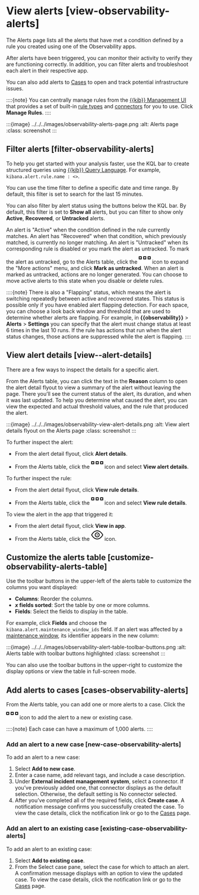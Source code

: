 # View alerts [view-observability-alerts]

The Alerts page lists all the alerts that have met a condition defined by a rule you created using one of the Observability apps.

After alerts have been triggered, you can monitor their activity to verify they are functioning correctly. In addition, you can filter alerts and troubleshoot each alert in their respective app.

You can also add alerts to [Cases](../../../solutions/observability/incident-management/cases.md) to open and track potential infrastructure issues.

::::{note}
You can centrally manage rules from the [{{kib}} Management UI](../../../explore-analyze/alerts/kibana/create-manage-rules.md) that provides a set of built-in [rule types](../../../explore-analyze/alerts/kibana/rule-types.md) and [connectors](../../../deploy-manage/manage-connectors.md) for you to use. Click **Manage Rules**.
::::


:::{image} ../../../images/observability-alerts-page.png
:alt: Alerts page
:class: screenshot
:::


## Filter alerts [filter-observability-alerts]

To help you get started with your analysis faster, use the KQL bar to create structured queries using [{{kib}} Query Language](../../../explore-analyze/query-filter/languages/kql.md). For example, `kibana.alert.rule.name : <>`.

You can use the time filter to define a specific date and time range. By default, this filter is set to search for the last 15 minutes.

You can also filter by alert status using the buttons below the KQL bar. By default, this filter is set to **Show all** alerts, but you can filter to show only **Active**, **Recovered**, or **Untracked** alerts.

An alert is "Active" when the condition defined in the rule currently matches. An alert has "Recovered" when that condition, which previously matched, is currently no longer matching. An alert is "Untracked" when its corresponding rule is disabled or you mark the alert as untracked. To mark the alert as untracked, go to the Alerts table, click the ![More actions](../../../images/observability-boxesHorizontal.svg "") icon to expand the "More actions" menu, and click **Mark as untracked**. When an alert is marked as untracked, actions are no longer generated. You can choose to move active alerts to this state when you disable or delete rules.

::::{note}
There is also a "Flapping" status, which means the alert is switching repeatedly between active and recovered states. This status is possible only if you have enabled alert flapping detection. For each space, you can choose a look back window and threshold that are used to determine whether alerts are flapping. For example, in **{{observability}}** > **Alerts** > **Settings** you can specify that the alert must change status at least 6 times in the last 10 runs. If the rule has actions that run when the alert status changes, those actions are suppressed while the alert is flapping.
::::



## View alert details [view--alert-details]

There are a few ways to inspect the details for a specific alert.

From the Alerts table, you can click the text in the **Reason** column to open the alert detail flyout to view a summary of the alert without leaving the page. There you’ll see the current status of the alert, its duration, and when it was last updated. To help you determine what caused the alert, you can view the expected and actual threshold values, and the rule that produced the alert.

:::{image} ../../../images/observability-view-alert-details.png
:alt: View alert details flyout on the Alerts page
:class: screenshot
:::

To further inspect the alert:

* From the alert detail flyout, click **Alert details**.
* From the Alerts table, click the ![More actions](../../../images/observability-boxesHorizontal.svg "") icon and select **View alert details**.

To further inspect the rule:

* From the alert detail flyout, click **View rule details**.
* From the Alerts table, click the ![More actions](../../../images/observability-boxesHorizontal.svg "") icon and select **View rule details**.

To view the alert in the app that triggered it:

* From the alert detail flyout, click **View in app**.
* From the Alerts table, click the ![View in app](../../../images/observability-eye.svg "") icon.


## Customize the alerts table [customize-observability-alerts-table]

Use the toolbar buttons in the upper-left of the alerts table to customize the columns you want displayed:

* **Columns**: Reorder the columns.
* ***x* fields sorted**: Sort the table by one or more columns.
* **Fields**: Select the fields to display in the table.

For example, click **Fields** and choose the `kibana.alert.maintenance_window_ids` field. If an alert was affected by a [maintenance window](../../../explore-analyze/alerts/kibana/maintenance-windows.md), its identifier appears in the new column:

:::{image} ../../../images/observability-alert-table-toolbar-buttons.png
:alt: Alerts table with toolbar buttons highlighted
:class: screenshot
:::

You can also use the toolbar buttons in the upper-right to customize the display options or view the table in full-screen mode.


## Add alerts to cases [cases-observability-alerts]

From the Alerts table, you can add one or more alerts to a case. Click the ![More actions](../../../images/observability-boxesHorizontal.svg "") icon to add the alert to a new or existing case.

::::{note}
Each case can have a maximum of 1,000 alerts.
::::



### Add an alert to a new case [new-case-observability-alerts]

To add an alert to a new case:

1. Select **Add to new case**.
2. Enter a case name, add relevant tags, and include a case description.
3. Under **External incident management system**, select a connector. If you’ve previously added one, that connector displays as the default selection. Otherwise, the default setting is No connector selected.
4. After you’ve completed all of the required fields, click **Create case**. A notification message confirms you successfully created the case. To view the case details, click the notification link or go to the [Cases](../../../solutions/observability/incident-management/cases.md) page.


### Add an alert to an existing case [existing-case-observability-alerts]

To add an alert to an existing case:

1. Select **Add to existing case**.
2. From the Select case pane, select the case for which to attach an alert. A confirmation message displays with an option to view the updated case. To view the case details, click the notification link or go to the [Cases](../../../solutions/observability/incident-management/cases.md) page.
